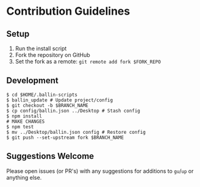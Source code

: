 # Contribution Guidelines

## Setup

1. Run the install script
2. Fork the repository on GitHub
3. Set the fork as a remote: `git remote add fork $FORK_REPO`

## Development

```shell
$ cd $HOME/.ballin-scripts
$ ballin_update # Update project/config
$ git checkout -b $BRANCH_NAME
$ cp config/ballin.json ../Desktop # Stash config
$ npm install
# MAKE CHANGES
$ npm test
$ mv ../Desktop/ballin.json config # Restore config
$ git push --set-upstream fork $BRANCH_NAME
```

## Suggestions Welcome

Please open issues (or PR's) with any suggestions for additions to `gu`/`up` or anything else.
